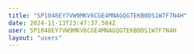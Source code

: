 ```yaml
---
title: "SP1048EY7VW9MKV6CGE4MNAGQGTEKB0DS1W7F7N4H"
date: 2024-11-13T23:47:37.584Z
user: SP1048EY7VW9MKV6CGE4MNAGQGTEKB0DS1W7F7N4H
layout: "users"
---
```

    